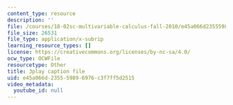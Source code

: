 ```yaml
---
content_type: resource
description: ''
file: /courses/18-02sc-multivariable-calculus-fall-2010/e45a066d235559896976c3f7ff5d2515_qA83eznsKp8.srt
file_size: 26531
file_type: application/x-subrip
learning_resource_types: []
license: https://creativecommons.org/licenses/by-nc-sa/4.0/
ocw_type: OCWFile
resourcetype: Other
title: 3play caption file
uid: e45a066d-2355-5989-6976-c3f7ff5d2515
video_metadata:
  youtube_id: null
---
```

